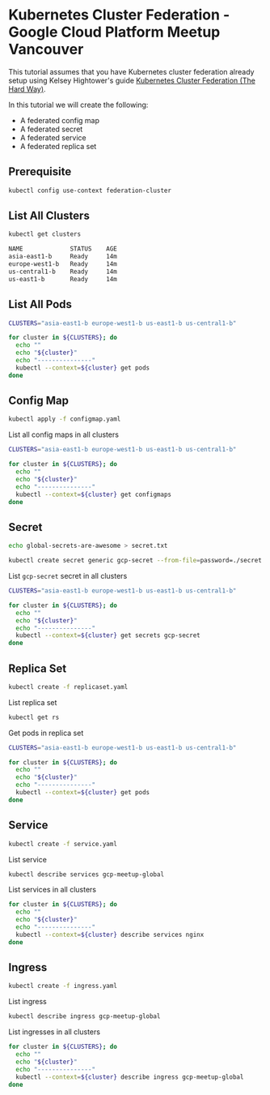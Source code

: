# Kubernetes Cluster Federation - Google Cloud Platform Meetup Vancouver

This tutorial assumes that you have Kubernetes cluster federation already setup using Kelsey Hightower's guide [Kubernetes Cluster Federation (The Hard Way)](https://github.com/kelseyhightower/kubernetes-cluster-federation).

In this tutorial we will create the following:

* A federated config map
* A federated secret
* A federated service
* A federated replica set

## Prerequisite

```bash
kubectl config use-context federation-cluster
```

## List All Clusters

```bash
kubectl get clusters
```

```bash
NAME             STATUS    AGE
asia-east1-b     Ready     14m
europe-west1-b   Ready     14m
us-central1-b    Ready     14m
us-east1-b       Ready     14m
```

## List All Pods

```bash
CLUSTERS="asia-east1-b europe-west1-b us-east1-b us-central1-b"
```

```bash
for cluster in ${CLUSTERS}; do
  echo ""
  echo "${cluster}"
  echo "---------------"
  kubectl --context=${cluster} get pods
done
```

## Config Map

```bash
kubectl apply -f configmap.yaml
```

List all config maps in all clusters

```bash
CLUSTERS="asia-east1-b europe-west1-b us-east1-b us-central1-b"
```

```bash
for cluster in ${CLUSTERS}; do
  echo ""
  echo "${cluster}"
  echo "---------------"
  kubectl --context=${cluster} get configmaps
done
```

## Secret

```bash
echo global-secrets-are-awesome > secret.txt
```

```bash
kubectl create secret generic gcp-secret --from-file=password=./secret.txt
```

List `gcp-secret` secret in all clusters

```bash
CLUSTERS="asia-east1-b europe-west1-b us-east1-b us-central1-b"
```

```bash
for cluster in ${CLUSTERS}; do
  echo ""
  echo "${cluster}"
  echo "---------------"
  kubectl --context=${cluster} get secrets gcp-secret
done
```

## Replica Set

```bash
kubectl create -f replicaset.yaml
```

List replica set

```bash
kubectl get rs
```

Get pods in replica set

```bash
CLUSTERS="asia-east1-b europe-west1-b us-east1-b us-central1-b" 
```

```bash
for cluster in ${CLUSTERS}; do
  echo ""
  echo "${cluster}"
  echo "---------------"
  kubectl --context=${cluster} get pods
done
```

## Service

```bash
kubectl create -f service.yaml
```

List service

```bash
kubectl describe services gcp-meetup-global
```

List services in all clusters

```bash
for cluster in ${CLUSTERS}; do
  echo ""
  echo "${cluster}"
  echo "---------------"
  kubectl --context=${cluster} describe services nginx
done
```

## Ingress

```bash
kubectl create -f ingress.yaml
```

List ingress

```bash
kubectl describe ingress gcp-meetup-global
```

List ingresses in all clusters

```bash
for cluster in ${CLUSTERS}; do
  echo ""
  echo "${cluster}"
  echo "---------------"
  kubectl --context=${cluster} describe ingress gcp-meetup-global
done
```